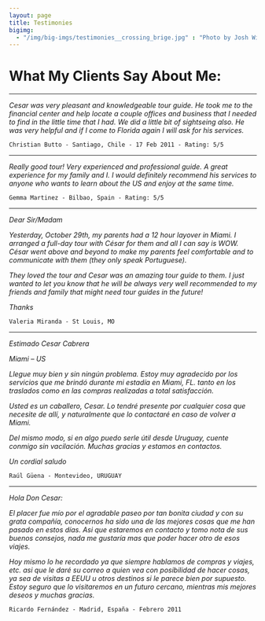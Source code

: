 ```yaml
---
layout: page
title: Testimonies
bigimg:
  - "/img/big-imgs/testimonies__crossing_brige.jpg" : "Photo by Josh Willink"
---
```


# What My Clients Say About Me:

---

*Cesar was very pleasant and knowledgeable tour guide. He took me to the financial center
and help locate a couple offices and business that I needed to find in the little time that I had.
We did a little bit of sightseing also.
He was very helpful and if I come to Florida again I will ask for his services.*

`Christian Butto - Santiago, Chile - 17 Feb 2011 - Rating: 5/5`

---

*Really good tour! Very experienced and professional guide. A great experience for my family and I.
I would definitely recommend his services to anyone who wants to learn about the US
and enjoy at the same time.*

`Gemma Martinez - Bilbao, Spain - Rating: 5/5`

---

*Dear Sir/Madam*

*Yesterday, October 29th, my parents had a 12 hour layover in Miami. I
arranged a full-day tour with César for them and all I can say is WOW.
César went above and beyond to make my parents feel comfortable and to
communicate with them (they only speak Portuguese).*

*They loved the tour and Cesar was an amazing tour guide to them. I just wanted to let
you know that he will be always very well recommended to my friends
and family that might need tour guides in the future!*

*Thanks*

`Valeria Miranda - St Louis, MO`

---

*Estimado Cesar Cabrera*

*Miami – US*

*Llegue muy bien y sin ningún problema. Estoy muy agradecido por los servicios que me brindó durante mi estadía en Miami, FL. tanto en los traslados como en las compras realizadas a total satisfacción.*

*Usted es un caballero, Cesar. Lo tendré presente por cualquier cosa que necesite de allí, y naturalmente que lo contactaré en caso de volver a Miami.*

*Del mismo modo, si en algo puedo serle útil desde Uruguay, cuente conmigo sin vacilación. Muchas gracias y estamos en contactos.*

*Un cordial saludo*

`Raúl Güena - Montevideo, URUGUAY`

---

*Hola Don Cesar:*

*El placer fue mío por el agradable paseo por tan bonita ciudad y con su grata compañía, conocernos ha sido una de las mejores cosas que me han pasado en estos días. Asi que estaremos en contacto y tomo nota de sus buenos consejos, nada me gustaría mas que poder hacer otro de esos viajes.*

*Hoy mismo lo he recordado ya que siempre hablamos de compras y viajes, etc. asi que le daré su correo a quien vea con posibilidad de hacer cosas, ya sea de visitas a EEUU u otros destinos si le parece bien por supuesto.
Estoy seguro que lo visitaremos en un futuro cercano, mientras mis mejores deseos y muchas gracias.*

`Ricardo Fernández - Madrid, España - Febrero 2011`